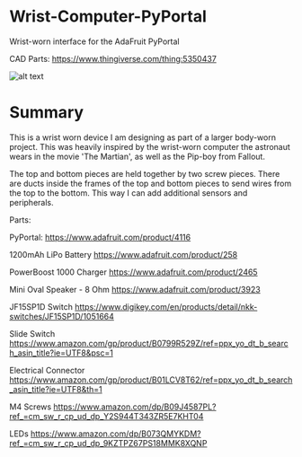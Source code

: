 # Wrist-Computer-PyPortal

Wrist-worn interface for the AdaFruit PyPortal

CAD Parts: https://www.thingiverse.com/thing:5350437

![alt text](https://github.com/booman171/Wrist-Computer-PyPortal/blob/main/IMG_0443.JPG?raw=true)

# Summary
This is a wrist worn device I am designing as part of a larger body-worn project. This was heavily inspired by the wrist-worn computer the astronaut wears in the movie 'The Martian', as well as the Pip-boy from Fallout.

The top and bottom pieces are held together by two screw pieces. There are ducts inside the frames of the top and bottom pieces to send wires from the top to the bottom. This way I can add additional sensors and peripherals.

Parts:

PyPortal:
https://www.adafruit.com/product/4116

1200mAh LiPo Battery
https://www.adafruit.com/product/258

PowerBoost 1000 Charger
https://www.adafruit.com/product/2465

Mini Oval Speaker - 8 Ohm
https://www.adafruit.com/product/3923

JF15SP1D Switch
https://www.digikey.com/en/products/detail/nkk-switches/JF15SP1D/1051664

Slide Switch
https://www.amazon.com/gp/product/B0799R529Z/ref=ppx_yo_dt_b_search_asin_title?ie=UTF8&psc=1

Electrical Connector
https://www.amazon.com/gp/product/B01LCV8T62/ref=ppx_yo_dt_b_search_asin_title?ie=UTF8&th=1

M4 Screws
https://www.amazon.com/dp/B09J4587PL?ref_=cm_sw_r_cp_ud_dp_Y2S944T343ZR5E7KHT04

LEDs
https://www.amazon.com/dp/B073QMYKDM?ref_=cm_sw_r_cp_ud_dp_9KZTPZ67PS18MMK8XQNP
